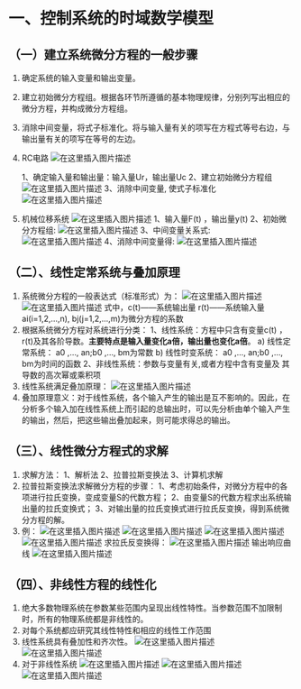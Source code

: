 # 一、控制系统的时域数学模型

## （一）建立系统微分方程的一般步骤

1. 确定系统的输入变量和输出变量。
2. 建立初始微分方程组。根据各环节所遵循的基本物理规律，分别列写出相应的微分方程，并构成微分方程组。
3. 消除中间变量，将式子标准化。将与输入量有关的项写在方程式等号右边，与输出量有关的项写在等号的左边。
4. RC电路
   ![在这里插入图片描述](https://img-blog.csdnimg.cn/20200930170409502.png?x-oss-process=image/watermark,type_ZmFuZ3poZW5naGVpdGk,shadow_10,text_aHR0cHM6Ly9ibG9nLmNzZG4ubmV0L3FxXzQwODUxNzQ0,size_16,color_FFFFFF,t_70#pic_center)

   1、确定输入量和输出量：输入量Ur，输出量Uc
   2、建立初始微分方程组
   ![在这里插入图片描述](https://img-blog.csdnimg.cn/20200930170451485.png#pic_center)
   3、消除中间变量, 使式子标准化
   ![在这里插入图片描述](https://img-blog.csdnimg.cn/20200930170513556.png#pic_center)
5. 机械位移系统
   ![在这里插入图片描述](https://img-blog.csdnimg.cn/20200930170603960.png#pic_center)
   1、输入量F(t) ，输出量y(t)
   2、初始微分方程组:
   ![在这里插入图片描述](https://img-blog.csdnimg.cn/20200930170637304.png#pic_center)
   3、中间变量关系式:
   ![在这里插入图片描述](https://img-blog.csdnimg.cn/20200930170702930.png?x-oss-process=image/watermark,type_ZmFuZ3poZW5naGVpdGk,shadow_10,text_aHR0cHM6Ly9ibG9nLmNzZG4ubmV0L3FxXzQwODUxNzQ0,size_16,color_FFFFFF,t_70#pic_center)
   4、消除中间变量得:
   ![在这里插入图片描述](https://img-blog.csdnimg.cn/20200930170715779.png#pic_center)

## （二）、线性定常系统与叠加原理

1. 系统微分方程的一般表达式（标准形式）为：
   ![在这里插入图片描述](https://img-blog.csdnimg.cn/20200930170806629.png#pic_center)
   ![在这里插入图片描述](https://img-blog.csdnimg.cn/20200930170814803.png#pic_center)
   式中，c(t)——系统输出量
   r(t)——系统输入量
   ai(i=1,2,…,n), bj(j=1,2,…,m)为微分方程的系数
2. 根据系统微分方程对系统进行分类：
   1、线性系统：方程中只含有变量c(t) ，r(t)及其各阶导数。**主要特点是输入量变化a倍，输出量也变化a倍**。
   a) 线性定常系统： a0 ,…, an;b0 ,…, bm为常数
   b) 线性时变系统： a0 ,…, an;b0 ,…, bm为时间的函数
   2、非线性系统：参数与变量有关,或者方程中含有变量及               其导数的高次幂或乘积项
3. 线性系统满足叠加原理：
   ![在这里插入图片描述](https://img-blog.csdnimg.cn/20200930171113396.png?x-oss-process=image/watermark,type_ZmFuZ3poZW5naGVpdGk,shadow_10,text_aHR0cHM6Ly9ibG9nLmNzZG4ubmV0L3FxXzQwODUxNzQ0,size_16,color_FFFFFF,t_70#pic_center)
4. 叠加原理意义：对于线性系统，各个输入产生的输出是互不影响的。因此，在分析多个输入加在线性系统上而引起的总输出时，可以先分析由单个输入产生的输出，然后，把这些输出叠加起来，则可能求得总的输出。

## （三）、线性微分方程式的求解

1. 求解方法：
   1、解析法
   2、拉普拉斯变换法
   3、计算机求解
2. 拉普拉斯变换法求解微分方程的步骤：
   1、考虑初始条件，对微分方程中的各项进行拉氏变换，变成变量S的代数方程；
   2、由变量S的代数方程求出系统输出量的拉氏变换式；
   3、对输出量的拉氏变换式进行拉氏反变换，得到系统微分方程的解。
3. 例：
   ![在这里插入图片描述](https://img-blog.csdnimg.cn/20200930171515785.png#pic_center)
   ![在这里插入图片描述](https://img-blog.csdnimg.cn/20200930171524305.png#pic_center)
   ![在这里插入图片描述](https://img-blog.csdnimg.cn/20200930171529834.png#pic_center)![在这里插入图片描述](https://img-blog.csdnimg.cn/20200930171534207.png#pic_center)
   求拉氏反变换得：
   ![在这里插入图片描述](https://img-blog.csdnimg.cn/20200930171544738.png#pic_center)
   输出响应曲线
   ![在这里插入图片描述](https://img-blog.csdnimg.cn/2020093017162932.png?x-oss-process=image/watermark,type_ZmFuZ3poZW5naGVpdGk,shadow_10,text_aHR0cHM6Ly9ibG9nLmNzZG4ubmV0L3FxXzQwODUxNzQ0,size_16,color_FFFFFF,t_70#pic_center)

## （四）、非线性方程的线性化

1. 绝大多数物理系统在参数某些范围内呈现出线性特性。当参数范围不加限制时，所有的物理系统都是非线性的。
2. 对每个系统都应研究其线性特性和相应的线性工作范围
3. 线性系统具有叠加性和齐次性。
   ![在这里插入图片描述](https://img-blog.csdnimg.cn/20200930171909617.png?x-oss-process=image/watermark,type_ZmFuZ3poZW5naGVpdGk,shadow_10,text_aHR0cHM6Ly9ibG9nLmNzZG4ubmV0L3FxXzQwODUxNzQ0,size_16,color_FFFFFF,t_70#pic_center)
   ![在这里插入图片描述](https://img-blog.csdnimg.cn/20200930171914334.png?x-oss-process=image/watermark,type_ZmFuZ3poZW5naGVpdGk,shadow_10,text_aHR0cHM6Ly9ibG9nLmNzZG4ubmV0L3FxXzQwODUxNzQ0,size_16,color_FFFFFF,t_70#pic_center)
4. 对于非线性系统
   ![在这里插入图片描述](https://img-blog.csdnimg.cn/20200930171949689.png?x-oss-process=image/watermark,type_ZmFuZ3poZW5naGVpdGk,shadow_10,text_aHR0cHM6Ly9ibG9nLmNzZG4ubmV0L3FxXzQwODUxNzQ0,size_16,color_FFFFFF,t_70#pic_center)
   ![在这里插入图片描述](https://img-blog.csdnimg.cn/20200930172057935.png?x-oss-process=image/watermark,type_ZmFuZ3poZW5naGVpdGk,shadow_10,text_aHR0cHM6Ly9ibG9nLmNzZG4ubmV0L3FxXzQwODUxNzQ0,size_16,color_FFFFFF,t_70#pic_center)
   ![在这里插入图片描述](https://img-blog.csdnimg.cn/2020093017210353.png?x-oss-process=image/watermark,type_ZmFuZ3poZW5naGVpdGk,shadow_10,text_aHR0cHM6Ly9ibG9nLmNzZG4ubmV0L3FxXzQwODUxNzQ0,size_16,color_FFFFFF,t_70#pic_center)
